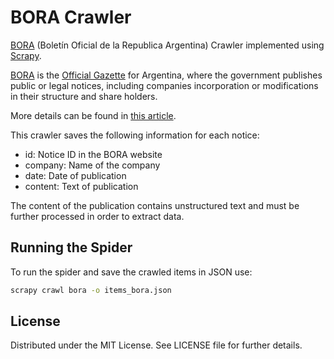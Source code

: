 # BORA Crawler

[BORA](https://www.boletinoficial.gob.ar) (Bolet&iacute;n Oficial de la Republica Argentina) Crawler implemented using [Scrapy](http://scrapy.org/).

[BORA](https://www.boletinoficial.gob.ar) is the [Official Gazette](https://en.wikipedia.org/wiki/Government_gazette) for Argentina, where the government publishes public or legal notices, including companies incorporation or modifications in their structure and share holders.

More details can be found in [this article](https://medium.com/@chrishein/detecting-suspicious-patterns-in-argentinean-companies-incorporation-using-scrapy-and-neo4j-e826bacb0809#.b3em4ckuc).

This crawler saves the following information for each notice:
* id: Notice ID in the BORA website
* company: Name of the company
* date: Date of publication
* content: Text of publication

The content of the publication contains unstructured text and must be further processed in order to extract data.

## Running the Spider

To run the spider and save the crawled items in JSON use:

```bash
scrapy crawl bora -o items_bora.json
```

## License

Distributed under the MIT License. See LICENSE file for further details.
